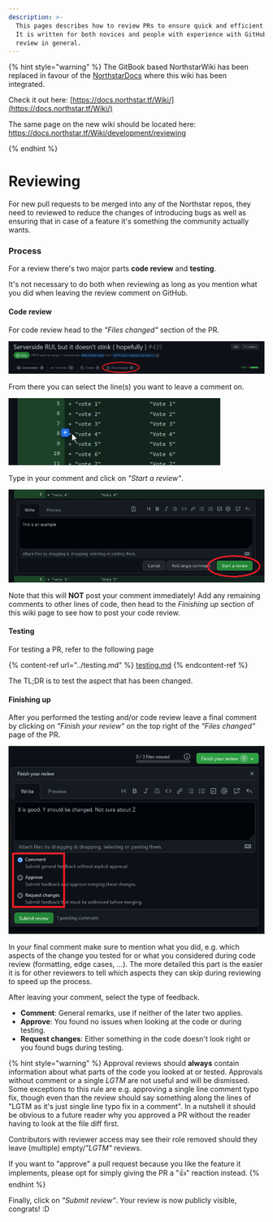 ```yaml
---
description: >-
  This pages describes how to review PRs to ensure quick and efficient merging.
  It is written for both novices and people with experience with GitHub and code
  review in general.
---
```


{% hint style="warning" %}
The GitBook based NorthstarWiki has been replaced in favour of the [NorthstarDocs](https://docs.northstar.tf/) where this wiki has been integrated.

Check it out here: [https://docs.northstar.tf/Wiki/](https://docs.northstar.tf/Wiki/)

The same page on the new wiki should be located here: https://docs.northstar.tf/Wiki/development/reviewing

{% endhint %}

# Reviewing

For new pull requests to be merged into any of the Northstar repos, they need to reviewed to reduce the changes of introducing bugs as well as ensuring that in case of a feature it's something the community actually wants.

### Process

For a review there's two major parts **code review** and **testing**.

It's not necessary to do both when reviewing as long as you mention what you did when leaving the review comment on GitHub.

#### Code review

For code review head to the _"Files changed"_ section of the PR.

![](../.gitbook/assets/review1.png)

From there you can select the line(s) you want to leave a comment on.

![](../.gitbook/assets/review2.PNG)

Type in your comment and click on _"Start a review"_.

![](../.gitbook/assets/review3.png)

Note that this will **NOT** post your comment immediately! Add any remaining comments to other lines of code, then head to the _Finishing up_ section of this wiki page to see how to post your code review.



#### Testing

For testing a PR, refer to the following page

{% content-ref url="../testing.md" %}
[testing.md](./testing.md)
{% endcontent-ref %}

The TL;DR is to test the aspect that has been changed.

#### Finishing up

After you performed the testing and/or code review leave a final comment by clicking on _"Finish your review"_ on the top right of the _"Files changed"_ page of the PR.

![](../.gitbook/assets/review4.png)

In your final comment make sure to mention what you did, e.g. which aspects of the change you tested for or what you considered during code review (formatting, edge cases, ...). The more detailed this part is the easier it is for other reviewers to tell which aspects they can skip during reviewing to speed up the process.

After leaving your comment, select the type of feedback.

* **Comment**: General remarks, use if neither of the later two applies.
* **Approve**: You found no issues when looking at the code or during testing.
* **Request changes**: Either something in the code doesn't look right or you found bugs during testing.

{% hint style="warning" %}
Approval reviews should **always** contain information about what parts of the code you looked at or tested. Approvals without comment or a single _LGTM_ are not useful and will be dismissed. \
Some exceptions to this rule are e.g. approving a single line comment typo fix, though even than the review should say something along the lines of "LGTM as it's just single line typo fix in a comment". In a nutshell it should be obvious to a future reader why you approved a PR without the reader having to look at the file diff first.

Contributors with reviewer access may see their role removed should they leave (multiple) empty/_"LGTM"_ reviews.

If you want to "approve" a pull request because you like the feature it implements, please opt for simply giving the PR a "👍" reaction instead.
{% endhint %}

Finally, click on _"Submit review"_. Your review is now publicly visible, congrats! :D
